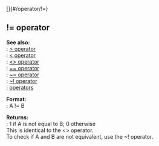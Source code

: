 []{#/operator/!=}    
## != operator    
**See also:**    
:   [\> operator](/ref/operator/%3e)    
:   [\< operator](/ref/operator/%3c)    
:   [\<\> operator](/ref/operator/%3c%3e)    
:   [== operator](/ref/operator/==)    
:   [\~= operator](/ref/operator/~=)    
:   [\~! operator](/ref/operator/~!)    
:   [operators](/ref/operator)    
<!-- -->    
**Format:**    
:   A != B    
<!-- -->    
**Returns:**    
:   1 if A is not equal to B; 0 otherwise    
This is identical to the \<\> operator.    
To check if A and B are not equivalent, use the \~! operator.  